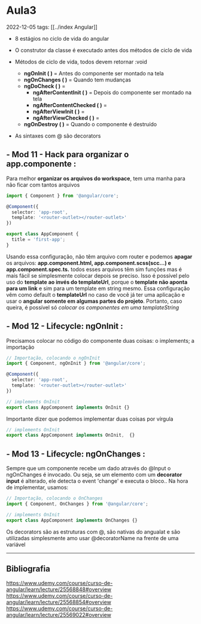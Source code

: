 # Aula3
2022-12-05
tags: [[../index Angular]]

* 8 estágios no ciclo de vida do angular
* O construtor da classe é executado antes dos métodos de ciclo de vida
* Métodos de ciclo de vida, todos devem retornar :void
	* **ngOnInit ( )** = Antes do componente ser montado na tela
	* **ngOnChanges ( )** = Quando tem mudanças
	* **ngDoCheck ( )** = 
		* **ngAfterContentInit ( )** = Depois do componente ser montado na tela
		* **ngAfterContentChecked ( )** =
		* **ngAfterViewInit ( )** =
		*  **ngAfterViewChecked ( )** =
	* **ngOnDestroy ( )** = Quando o componente é destruído

 * As sintaxes com @ são decorators


## - Mod 11 - Hack para organizar o app.componente :

Para melhor **organizar os arquivos do workspace**, tem uma manha para não ficar com tantos arquivos

~~~ts
import { Component } from '@angular/core';

@Component({
  selector: 'app-root',
  template: '<router-outlet></router-outlet>'
})

export class AppComponent {
  title = 'first-app';
}
~~~

Usando essa configuração, não têm arquivo com router e podemos **apagar** os arquivos: **app.component.html, app.component.scss(scc...) e app.component.spec.ts.** todos esses arquivos têm sim funções mas é mais fácil se simplesmente colocar depois se preciso.
Isso é possível pelo uso do **template ao invés do templateUrl**, porque o **template não aponta para um link** e sim para um template em string mesmo. Essa configuração vêm como default o **templateUrl** no caso de você já ter uma aplicação e usar o **angular somente em algumas partes do projeto**. Portanto, caso queira, é possível só *colocar os componentes em uma templateString*

## - Mod 12 - Lifecycle: ngOnInit :

Precisamos colocar no código do componente duas coisas: o implements; a importação
~~~ts
// Importação, colocando o ngOnInit
import { Component, ngOnInit } from '@angular/core';

@Component({
  selector: 'app-root',
  template: '<router-outlet></router-outlet>'
})

// implements OnInit
export class AppComponent implements OnInit {}
~~~

Importante dizer que podemos implementar duas coisas por vírgula
~~~ts
// implements OnInit
export class AppComponent implements OnInit,  {}
~~~

## - Mod 13 - Lifecycle: ngOnChanges :

Sempre que um componente recebe um dado através do @lnput o ngOnChanges é invocado. Ou seja, se um elemento com um  **decorator input** é alterado, ele detecta o event 'change' e executa o bloco.. Na hora de implementar, usamos:
~~~ts
// Importação, colocando o OnChanges
import { Component, OnChanges } from '@angular/core';

// implements OnInit
export class AppComponent implements OnChanges {}
~~~

Os decorators são as estruturas com @, são nativas do angualat e são utilizadas simplesmente amo usar @decoratorName na frente de uma variável



-----------------------------------------------
## Bibliografia

https://www.udemy.com/course/curso-de-angular/learn/lecture/25568848#overview
https://www.udemy.com/course/curso-de-angular/learn/lecture/25568854#overview
https://www.udemy.com/course/curso-de-angular/learn/lecture/25569022#overview